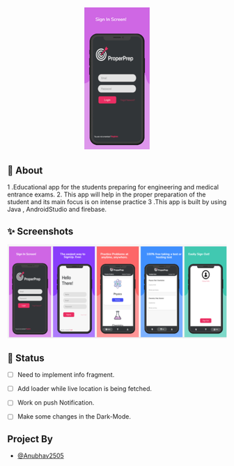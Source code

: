 <h1 align="center">
  <img src="https://github.com/Anubhav2505/ProperPrep/blob/main/ScreenShots/image1.jpeg" width="150" alt="icon">

</h1>






## 🌟 About

1 .Educational app for the students preparing for engineering and medical entrance exams.
2. This app will help in the proper preparation of the student and its main focus is on intense practice
3 .This app is built by using Java , AndroidStudio and firebase.

## ✨ Screenshots

![ProperPrep App](https://github.com/Anubhav2505/ProperPrep/blob/main/ScreenShots/Screenshot%20(218).png)


## 📃 Status
- [ ] Need to implement info fragment.
- [ ] Add loader while live location is being fetched.
- [ ] Work on push Notification.
- [ ] Make some changes in the Dark-Mode.



 ## Project By
- [@Anubhav2505](https://github.com/Anubhav2505)

